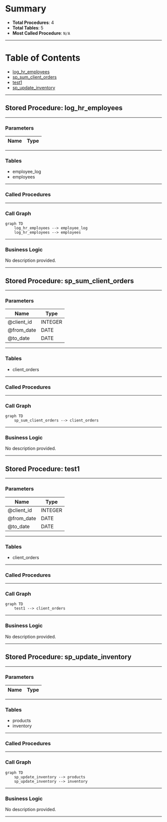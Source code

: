 # Summary

- **Total Procedures**: 4
- **Total Tables**: 5
- **Most Called Procedure**: `N/A`

---

# Table of Contents

- [log_hr_employees](#log_hr_employees)
- [sp_sum_client_orders](#sp_sum_client_orders)
- [test1](#test1)
- [sp_update_inventory](#sp_update_inventory)

---

## Stored Procedure: log_hr_employees
<a name="log_hr_employees"></a>

---

### Parameters

| Name | Type |
|------|------|

---

### Tables

- employee_log
- employees

---

### Called Procedures


---

### Call Graph

```mermaid
graph TD
    log_hr_employees --> employee_log
    log_hr_employees --> employees
```

---

### Business Logic

No description provided.


---


## Stored Procedure: sp_sum_client_orders
<a name="sp_sum_client_orders"></a>

---

### Parameters

| Name | Type |
|------|------|
| @client_id | INTEGER |
| @from_date | DATE |
| @to_date | DATE |

---

### Tables

- client_orders

---

### Called Procedures


---

### Call Graph

```mermaid
graph TD
    sp_sum_client_orders --> client_orders
```

---

### Business Logic

No description provided.


---


## Stored Procedure: test1
<a name="test1"></a>

---

### Parameters

| Name | Type |
|------|------|
| @client_id | INTEGER |
| @from_date | DATE |
| @to_date | DATE |

---

### Tables

- client_orders

---

### Called Procedures


---

### Call Graph

```mermaid
graph TD
    test1 --> client_orders
```

---

### Business Logic

No description provided.


---


## Stored Procedure: sp_update_inventory
<a name="sp_update_inventory"></a>

---

### Parameters

| Name | Type |
|------|------|

---

### Tables

- products
- inventory

---

### Called Procedures


---

### Call Graph

```mermaid
graph TD
    sp_update_inventory --> products
    sp_update_inventory --> inventory
```

---

### Business Logic

No description provided.


---

